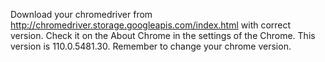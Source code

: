 Download your chromedriver from http://chromedriver.storage.googleapis.com/index.html with correct version. 
Check it on the About Chrome in the settings of the Chrome.
This version is 110.0.5481.30. Remember to change your chrome version.
